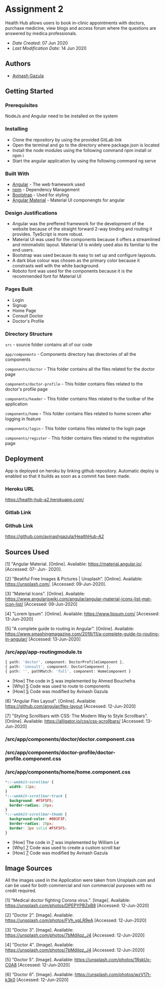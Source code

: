 # Assignment 2

Health Hub allows users to book in-clinic appointments with doctors, purchase medicine, view blogs and access forum where the questions are answered by medica professionals.

* *Date Created*: 07 Jun 2020
* *Last Modification Date*: 14 Jun 2020

## Authors

* [Avinash Gazula](av530575@dal.ca) 

## Getting Started

### Prerequisites

NodeJs and Angular need to be installed on the system

### Installing

* Clone the repository by using the provided GitLab link
* Open the terminal and go to the directory where package.json is located
* Install the node modules using the following command
	 npm install or npm i 
* Start the angular application by using the following command
	 ng serve


### Built With

* [Angular](https://angular.io/) - The web framework used
* [npm](https://www.npmjs.com/) - Dependency Management
* [Bootstrap](https://getbootstrap.com/) - Used for styling
* [Angular Material](https://material.angular.io/) - Material UI componengts for angular

### Design Justifications

* Angular was the preffered framework for the development of the website because of the straight forward 2-way binding and routing it provides. TyeScript is more robust.
* Material UI was used for the components because it offers a streamlined and minimalistic layout. Material UI is widely used also its familiar to the end users.
* Bootstrap was used because its easy to set up and configure laypouts. 
* A dark blue colour was chosen as the primary color because it constrasts well with the white background. 
* Roboto font was used for the components because it is the recommended font for Material UI

### Pages Built

* Login 
* Signup
* Home Page
* Consult Doctor
* Doctor's Profile

### Directory Structure

`src` - source folder contains all of our code

`app/components` - Components directory has directories of all the components

`components/doctor` - This folder contains all the files related for the doctor page

`components/doctor-profile` - This folder contains files related to the doctor's profile page

`components/header` - This folder contains files related to the toolbar of the application

`components/home` - This folder contains files related to home screen after logging in feature

`components/login` - This folder contains files related to the login page

`components/register` - This folder contains files related to the registration page


## Deployment

App is deployed on heroku by linking github repository. Automatic deploy is enabled so that it builds as soon as a commit has been made.

### Heroku URL

https://health-hub-a2.herokuapp.com/

### Gitlab Link


### Github Link

https://github.com/avinashgazula/HealthHub-A2


## Sources Used

[1] "Angular Material. [Online]. Available: https://material.angular.io/. [Accessed: 07- Jun- 2020].

[2] "Beatiful Free Images & Pictures | Unsplash". [Online]. Available: https://unsplash.com/. [Accessed: 09-Jun-2020].

[3] "Material Icons". [Online]. Available: https://www.angularjswiki.com/angular/angular-material-icons-list-mat-icon-list/ [Accessed: 09-Jun-2020]

[4] "Lorem Ipsum". [Online]. Available: https://www.lipsum.com/ [Accessed: 13-Jun-2020]

[5] "A complete guide to routing in Angular". [Online]. Available: https://www.smashingmagazine.com/2018/11/a-complete-guide-to-routing-in-angular/ [Accessed: 13-Jun-2020]

### /src/app/app-routingmodule.ts

```typescript
{ path: 'doctor', component: DoctorProfileComponent },
{ path: 'consult', component: DoctorComponent },
{ path: '', pathMatch: 'full', component: HomeComponent }
```
- [How] The code in [5](https://www.smashingmagazine.com/2018/11/a-complete-guide-to-routing-in-angular/ ) was implemented by Ahmed Bouchefra
- [Why] [5](https://www.smashingmagazine.com/2018/11/a-complete-guide-to-routing-in-angular/ ) Code was used to route to components
- [How] [5](https://www.smashingmagazine.com/2018/11/a-complete-guide-to-routing-in-angular/ ) Code was modified by Avinash Gazula


[6] "Angular Flex Layout". [Online]. Available: https://github.com/angular/flex-layout [Accessed: 12-Jun-2020]

[7] "Styling Scrollbars with CSS: The Modern Way to Style Scrollbars". [Online]. Available: https://alligator.io/css/css-scrollbars/ [Accessed: 13-Jun-2020]

### /src/app/components/doctor/doctor.component.css
### /src/app/components/doctor-profile/doctor-profile.component.css
### /src/app/components/home/home.component.css

```css
*::-webkit-scrollbar {
  width: 12px;
}
*::-webkit-scrollbar-track {
  background: #F5F5F5;
  border-radius: 20px;
}
*::-webkit-scrollbar-thumb {
  background-color: #001F3F;
  border-radius: 20px;
  border: 3px solid #F5F5F5;
}
```

- [How] The code in [7](https://alligator.io/css/css-scrollbars/) was implemented by William Le
- [Why] [7](https://alligator.io/css/css-scrollbars/) Code was used to create a custom scroll bar
- [How] [7](https://alligator.io/css/css-scrollbars/) Code was modified by Avinash Gazula




## Image Sources

All the images used in the Application were taken from Unsplash.com and can be used for both commercial and non commercial purposes with no credit required.

[1] "Medical doctor fighting Corona virus.". [Image]. Available: https://unsplash.com/photos/DPEPYPBZpB8 [Accessed: 12-Jun-2020]

[2] "Doctor 2". [Image]. Available: https://unsplash.com/photos/FVh_yqLR9eA [Accessed: 12-Jun-2020]

[3] "Doctor 3". [Image]. Available: https://unsplash.com/photos/7bMdiIqz_J4 [Accessed: 12-Jun-2020]

[4] "Doctor 4". [Image]. Available: https://unsplash.com/photos/7bMdiIqz_J4 [Accessed: 12-Jun-2020]

[5] "Doctor 5". [Image]. Available: https://unsplash.com/photos/1RskUx-C0A8 [Accessed: 12-Jun-2020]

[6] "Doctor 6". [Image]. Available: https://unsplash.com/photos/wzV17t-k3k0 [Accessed: 12-Jun-2020]
